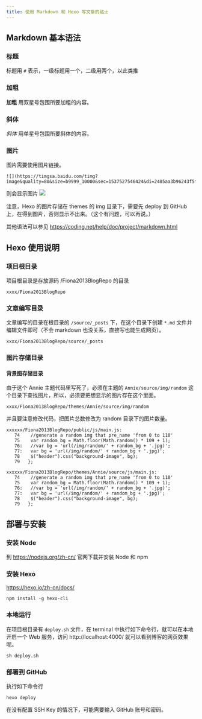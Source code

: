 ```yaml
---
title: 使用 Markdown 和 Hexo 写文章的贴士
---
```


## Markdown 基本语法
### 标题

标题用 `#` 表示，一级标题用一个，二级用两个，以此类推

### 加粗
**加粗** 用双星号包围所要加粗的内容。

### 斜体
*斜体* 用单星号包围所要斜体的内容。

### 图片
图片需要使用图片链接。
```
![](https://timgsa.baidu.com/timg?image&quality=80&size=b9999_10000&sec=1537527546424&di=2485aa3b96243f5f5e71f25641c9a5a2&imgtype=jpg&src=http%3A%2F%2Fimg0.imgtn.bdimg.com%2Fit%2Fu%3D3564877025%2C796183547%26fm%3D214%26gp%3D0.jpg)
```
则会显示图片
![](https://timgsa.baidu.com/timg?image&quality=80&size=b9999_10000&sec=1537527546424&di=2485aa3b96243f5f5e71f25641c9a5a2&imgtype=jpg&src=http%3A%2F%2Fimg0.imgtn.bdimg.com%2Fit%2Fu%3D3564877025%2C796183547%26fm%3D214%26gp%3D0.jpg)


注意，Hexo 的图片存储在 themes 的 img 目录下，需要先 deploy 到 GitHub 上，在得到图片，否则显示不出来。（这个有问题，可以再说。）

其他语法可以参见 https://coding.net/help/doc/project/markdown.html

## Hexo 使用说明

### 项目根目录
项目根目录是存放源码 /Fiona2013BlogRepo 的目录
```
xxxx/Fiona2013BlogRepo
```

### 文章编写目录
文章编写的目录在根目录的 `/source/_posts` 下，在这个目录下创建 `*.md` 文件并编辑文件即可（不会 markdown 也没关系，直接写也能生成网页）。
```
xxxx/Fiona2013BlogRepo/source/_posts
```

### 图片存储目录
#### 背景图存储目录
由于这个 Annie 主题代码里写死了，必须在主题的 `Annie/source/img/random` 这个目录下查找图片，所以，必须要把想显示的图片存在这个里面。
```
xxxx/Fiona2013BlogRepo/themes/Annie/source/img/random
```

并且要注意修改代码，把图片总数修改为 random 目录下的图片数量。

```
xxxxxx/Fiona2013BlogRepo/public/js/main.js:
   74    //generate a random img that pre_name 'from 0 to 110'
   75    var random_bg = Math.floor(Math.random() * 109 + 1);
   76:   //var bg = 'url(/img/random/' + random_bg + '.jpg)';
   77:   var bg = 'url(/img/random/' + random_bg + '.jpg)';
   78    $("header").css("background-image", bg);
   79   };

xxxxxx/Fiona2013BlogRepo/themes/Annie/source/js/main.js:
   74    //generate a random img that pre_name 'from 0 to 110'
   75    var random_bg = Math.floor(Math.random() * 109 + 1);
   76:   //var bg = 'url(/img/random/' + random_bg + '.jpg)';
   77:   var bg = 'url(/img/random/' + random_bg + '.jpg)';
   78    $("header").css("background-image", bg);
   79   };
```

## 部署与安装
### 安装 Node
到 https://nodejs.org/zh-cn/ 官网下载并安装 Node 和 npm

### 安装 Hexo
https://hexo.io/zh-cn/docs/
```
npm install -g hexo-cli
```

### 本地运行
在项目根目录有 `deploy.sh` 文件，在 terminal 中执行如下命令行，就可以在本地开启一个 Web 服务，访问 http://localhost:4000/ 就可以看到博客的网页效果呢。
```
sh deploy.sh
```

### 部署到 GitHub
执行如下命令行
```
hexo deploy
```

在没有配置 SSH Key 的情况下，可能需要输入 GitHub 账号和密码。